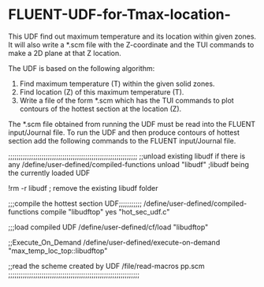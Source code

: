 # FLUENT-UDF-for-Tmax-location-
This UDF find out maximum temperature and its location within given zones. It will also write a *.scm file with the Z-coordinate and the TUI commands to make a 2D plane at that Z location. 

The UDF is based on the following algorithm:
1.	Find maximum temperature (T) within the given solid zones. 
2.	Find location (Z) of this maximum temperature (T).
3.	Write a file of the form *.scm which has the TUI commands to plot contours of the hottest section at the location (Z).

The *.scm file obtained from running the UDF must be read into the FLUENT input/Journal file. To run the UDF and then produce contours of hottest section add the following commands to the FLUENT input/Journal file.

;;;;;;;;;;;;;;;;;;;;;;;;;;;;;;;;;;;;;;;;;;;;;;;;;;;;;;;;;;;;;;
;;unload existing libudf if there is any
/define/user-defined/compiled-functions
unload
"libudf"    ;libudf being the currently loaded UDF 

!rm -r libudf   ; remove the existing libudf folder

;;;compile the hottest section UDF;;;;;;;;;;;
/define/user-defined/compiled-functions
compile
"libudftop"
yes
"hot_sec_udf.c"

;;;load compiled UDF
/define/user-defined/cf/load
"libudftop"

;;Execute_On_Demand
/define/user-defined/execute-on-demand "max_temp_loc_top::libudftop"

;;read the scheme created by UDF
/file/read-macros
pp.scm
;;;;;;;;;;;;;;;;;;;;;;;;;;;;;;;;;;;;;;;;;;;;;;;;;;;;;;;;;;;;;;;
